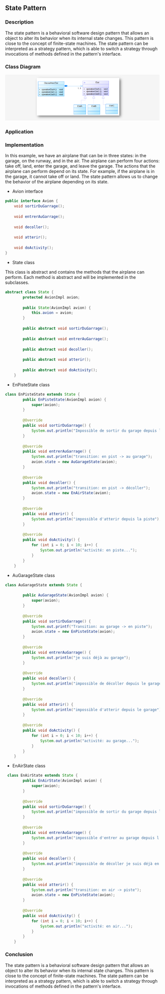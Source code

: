 ## State Pattern
### Description
The state pattern is a behavioral software design pattern that allows an object to alter its behavior when its internal state changes. This pattern is close to the concept of finite-state machines. The state pattern can be interpreted as a strategy pattern, which is able to switch a strategy through invocations of methods defined in the pattern's interface.

### Class Diagram
![img.png](src/main/java/captures/img.png)

### Application

### Implementation
In this example, we have an airplane that can be in three states: in the garage, on the runway, and in the air. The airplane can perform four actions: take off, land, enter the garage, and leave the garage. The actions that the airplane can perform depend on its state. For example, if the airplane is in the garage, it cannot take off or land. The state pattern allows us to change the behavior of the airplane depending on its state.
* Avion interface
```java
public interface Avion {
    void sortirDuGarrage(); 

    void entrerAuGarrage(); 

    void decoller(); 

    void atterir(); 

    void doActivity(); 
}
```
* State class

This class is abstract and contains the methods that the airplane can perform. Each method is abstract and will be implemented in the subclasses.
```java
abstract class State {
        protected AvionImpl avion;

        public State(AvionImpl avion) {
            this.avion = avion;
        }

        public abstract void sortirDuGarrage();

        public abstract void entrerAuGarrage();

        public abstract void decoller();

        public abstract void atterir();

        public abstract void doActivity();
    }
```
* EnPisteState class
```java
class EnPisteState extends State {
        public EnPisteState(AvionImpl avion) {
            super(avion);
        }

        @Override
        public void sortirDuGarrage() {
            System.out.println("Impossible de sortir du garage depuis la piste");
        }

        @Override
        public void entrerAuGarrage() {
            System.out.println("transition: en pist -> au garage");
            avion.state = new AuGarageState(avion);
        }

        @Override
        public void decoller() {
            System.out.println("transition: en pist -> décoller");
            avion.state = new EnAirState(avion);
        }

        @Override
        public void atterir() {
            System.out.println("impossible d'atterir depuis la piste");
        }

        @Override
        public void doActivity() {
            for (int i = 0; i < 10; i++) {
                System.out.println("activité: en piste...");
            }
        }
    }
```
* AuGarageState class
```java
class AuGarageState extends State {

        public AuGarageState(AvionImpl avion) {
            super(avion);
        }

        @Override
        public void sortirDuGarrage() {
            System.out.printf("Transition: au garage -> en piste");
            avion.state = new EnPisteState(avion);
        }

        @Override
        public void entrerAuGarrage() {
            System.out.println("je suis déjà au garage");
        }

        @Override
        public void decoller() {
            System.out.println("impossible de décoller depuis le garage");
        }

        @Override
        public void atterir() {
            System.out.println("impossible d'atterir depuis le garage");
        }

        @Override
        public void doActivity() {
            for (int i = 0; i < 10; i++) {
                System.out.println("activité: au garage...");
            }
        }
    }
```
* EnAirState class
```java
 class EnAirState extends State {
        public EnAirState(AvionImpl avion) {
            super(avion);
        }

        @Override
        public void sortirDuGarrage() {
            System.out.println("impossible de sortir du garage depuis l'air");
        }

        @Override
        public void entrerAuGarrage() {
            System.out.println("impossible d'entrer au garage depuis l'air");
        }

        @Override
        public void decoller() {
            System.out.println("impossible de décoller je suis déjà en l'air");
        }

        @Override
        public void atterir() {
            System.out.println("transition: en air -> piste");
            avion.state = new EnPisteState(avion);
        }

        @Override
        public void doActivity() {
            for (int i = 0; i < 10; i++) {
                System.out.println("activité: en air...");
            }
        }
    }
```

### Conclusion
The state pattern is a behavioral software design pattern that allows an object to alter its behavior when its internal state changes. This pattern is close to the concept of finite-state machines. The state pattern can be interpreted as a strategy pattern, which is able to switch a strategy through invocations of methods defined in the pattern's interface.








